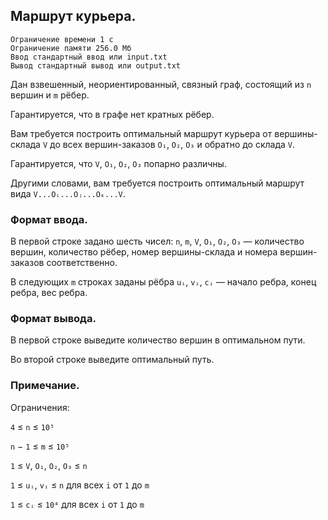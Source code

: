 ## Маршрут курьера.

```
Ограничение времени 1 с
Ограничение памяти 256.0 Мб
Ввод стандартный ввод или input.txt
Вывод стандартный вывод или output.txt
```

Дан взвешенный, неориентированный, связный граф, состоящий из `n` вершин и `m` рёбер.

Гарантируется, что в графе нет кратных рёбер.

Вам требуется построить оптимальный маршрут курьера от вершины-склада `V` до всех вершин-заказов `O₁`, `O₂`, `O₃` и обратно до склада `V`.

Гарантируется, что `V`, `O₁`, `O₂`, `O₃` попарно различны.

Другими словами, вам требуется построить оптимальный маршрут вида `V...Oᵢ...Oⱼ...Oₖ...V`.

### Формат ввода.
В первой строке задано шесть чисел: `n`, `m`, `V`, `O₁`, `O₂`, `O₃` — количество вершин, количество рёбер, номер вершины-склада и номера вершин-заказов соответственно.

В следующих `m` строках заданы рёбра `uᵢ`, `vᵢ`, `cᵢ` — начало ребра, конец ребра, вес ребра.

### Формат вывода.
В первой строке выведите количество вершин в оптимальном пути.

Во второй строке выведите оптимальный путь.

### Примечание.

Ограничения:

`4` ≤ `n` ≤ `10⁵`

`n` − `1` ≤ `m` ≤ `10⁵`

`1` ≤ `V`, `O₁`, `O₂`, `O₃` ≤ `n`

`1` ≤ `uᵢ`, `vᵢ` ≤ `n` для всех `i` от `1` до `m`

`1` ≤ `cᵢ` ≤ `10⁴` для всех `i` от `1` до `m`